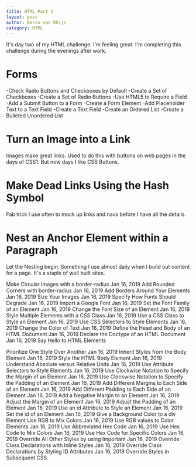 ```yaml
---
title: HTML Part 2
layout: post
author: Barco van Rhijn
category: HTML
---
```

It's day two of my HTML challenge. I'm feeling great. I'm completing this challenge during the evenings after work. 

# Forms
-Check Radio Buttons and Checkboxes by Default
-Create a Set of Checkboxes
-Create a Set of Radio Buttons
-Use HTML5 to Require a Field
-Add a Submit Button to a Form
-Create a Form Element
-Add Placeholder Text to a Text Field
-Create a Text Field
-Create an Ordered List
-Create a Bulleted Unordered List

# Turn an Image into a Link
Images make great links. Used to do this with buttons on web pages in the days of CSS1. But now days I like CSS Buttons.
# Make Dead Links Using the Hash Symbol
Fab trick I use often to mock up links and navs before I have all the details.
# Nest an Anchor Element within a Paragraph
Let the Nesting begin. Something I use almost daily when I build out content for a page. It's a staple of well built sites.

Make Circular Images with a border-radius		Jan 16, 2019
Add Rounded Corners with border-radius		Jan 16, 2019
Add Borders Around Your Elements		Jan 16, 2019
Size Your Images		Jan 16, 2019
Specify How Fonts Should Degrade		Jan 16, 2019
Import a Google Font		Jan 16, 2019
Set the Font Family of an Element		Jan 16, 2019
Change the Font Size of an Element		Jan 16, 2019
Style Multiple Elements with a CSS Class		Jan 16, 2019
Use a CSS Class to Style an Element		Jan 16, 2019
Use CSS Selectors to Style Elements		Jan 16, 2019
Change the Color of Text		Jan 16, 2019
Define the Head and Body of an HTML Document		Jan 16, 2019
Declare the Doctype of an HTML Document		Jan 16, 2019
Say Hello to HTML Elements

Prioritize One Style Over Another		Jan 16, 2019
Inherit Styles from the Body Element		Jan 16, 2019
Style the HTML Body Element		Jan 16, 2019
Understand Absolute versus Relative Units		Jan 16, 2019
Use Attribute Selectors to Style Elements		Jan 16, 2019
Use Clockwise Notation to Specify the Margin of an Element		Jan 16, 2019
Use Clockwise Notation to Specify the Padding of an Element		Jan 16, 2019
Add Different Margins to Each Side of an Element		Jan 16, 2019
Add Different Padding to Each Side of an Element		Jan 16, 2019
Add a Negative Margin to an Element		Jan 16, 2019
Adjust the Margin of an Element		Jan 16, 2019
Adjust the Padding of an Element		Jan 16, 2019
Use an id Attribute to Style an Element		Jan 16, 2019
Set the id of an Element		Jan 16, 2019
Give a Background Color to a div Element
Use RGB to Mix Colors		Jan 16, 2019
Use RGB values to Color Elements		Jan 16, 2019
Use Abbreviated Hex Code		Jan 16, 2019
Use Hex Code to Mix Colors		Jan 16, 2019
Use Hex Code for Specific Colors		Jan 16, 2019
Override All Other Styles by using Important		Jan 16, 2019
Override Class Declarations with Inline Styles		Jan 16, 2019
Override Class Declarations by Styling ID Attributes		Jan 16, 2019
Override Styles in Subsequent CSS

